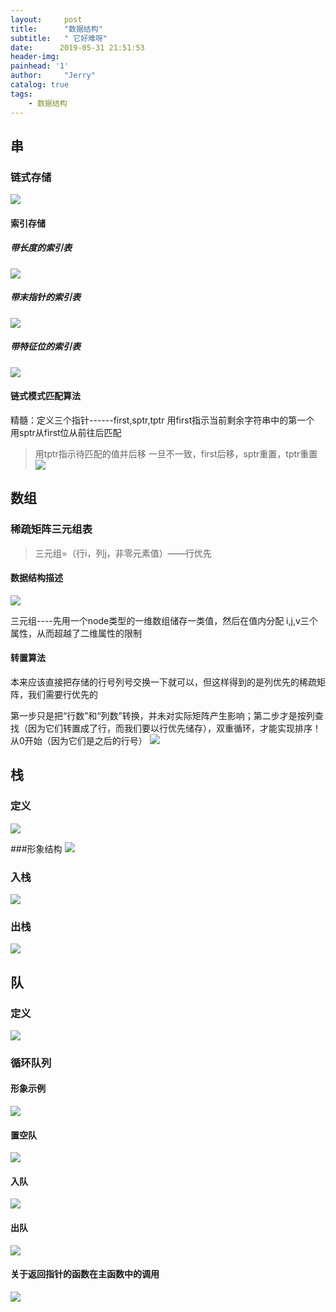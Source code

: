 ```yaml
---
layout:     post
title:      "数据结构"
subtitle:   " 它好难呀"
date:      2019-05-31 21:51:53
header-img:
painhead: '1'
author:     "Jerry"
catalog: true
tags:
    - 数据结构
---
```



## 串

###  链式存储
  ![](https://img.mubu.com/document_image/8e861bda-52cc-41de-83ff-466746ef2bc2-3245207.jpg)

#### 索引存储

##### 带长度的索引表
![](https://img.mubu.com/document_image/038ea293-fae3-4700-8f17-293c4a3c08f6-3245207.jpg)

##### 带末指针的索引表
   ![](https://img.mubu.com/document_image/95f8b9b8-2979-490d-8136-836ef84d5592-3245207.jpg)
##### 带特征位的索引表
   ![](https://img.mubu.com/document_image/fb1cb70f-cc64-4270-be31-096a9daf7018-3245207.jpg)
####  链式模式匹配算法

   精髓：定义三个指针------first,sptr,tptr
   用first指示当前剩余字符串中的第一个
   用sptr从first位从前往后匹配
  >用tptr指示待匹配的值并后移
  一旦不一致，first后移，sptr重置，tptr重置
  ![](https://img.mubu.com/document_image/3e78d3b4-f091-44f3-9880-8c461da739c4-3245207.jpg)
## 数组

### 稀疏矩阵三元组表

 >三元组=（行i，列j，非零元素值）——行优先

#### 数据结构描述
![](https://img.mubu.com/document_image/b4a6e555-b7dc-4efd-936d-e1f2d803047f-3245207.jpg)

三元组----先用一个node类型的一维数组储存一类值，然后在值内分配 i,j,v三个属性，从而超越了二维属性的限制

#### 转置算法

   本来应该直接把存储的行号列号交换一下就可以，但这样得到的是列优先的稀疏矩阵，我们需要行优先的

   第一步只是把“行数”和“列数”转换，并未对实际矩阵产生影响；第二步才是按列查找（因为它们转置成了行，而我们要以行优先储存），双重循环，才能实现排序！从0开始（因为它们是之后的行号）
  ![](https://img.mubu.com/document_image/1937b2ff-1c4a-4f04-b0d5-08a2ff50968a-3245207.jpg)
## 栈

### 定义
 ![](https://img.mubu.com/document_image/f4eecf57-f98b-4f6f-955b-d466ed2d49ff-3245207.jpg)

 ###形象结构
      ![](https://img.mubu.com/document_image/68a09350-4192-432b-a6c0-4817e85b19a6-3245207.jpg)
### 入栈
 ![](https://img.mubu.com/document_image/a0413bd9-e342-4dc6-b8d2-3069f89e2d2f-3245207.jpg)
### 出栈
![](https://img.mubu.com/document_image/c21ef859-ed45-4bc1-baf7-0fd273c75cd2-3245207.jpg)

## 队
### 定义
 ![](https://img.mubu.com/document_image/d647ecdd-13cc-4c30-9ea4-b7ef116636d5-3245207.jpg)

### 循环队列

#### 形象示例  
![](https://img.mubu.com/document_image/2650eba0-a135-4454-9b36-077dd79f21ea-3245207.jpg)
    
#### 置空队
![](https://img.mubu.com/document_image/60049f5e-5401-4268-9191-50d9fa874756-3245207.jpg)
#### 入队
![](https://img.mubu.com/document_image/8aeaa621-2ae5-4a4e-8994-af0b7da6c5dd-3245207.jpg)
#### 出队
![](https://img.mubu.com/document_image/3c711182-1e72-4004-8981-188f27ec287e-3245207.jpg)
#### 关于返回指针的函数在主函数中的调用
![](https://img.mubu.com/document_image/74b2007d-9014-4305-92ad-1e8cfe94395b-3245207.jpg)

